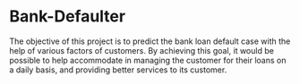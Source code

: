 # Bank-Defaulter
The objective of this project is to predict the bank loan default case with the help of various factors of customers. By achieving this goal, it would be possible to help accommodate in managing the customer for their loans on a daily basis, and providing better services to its customer.

